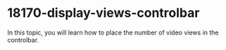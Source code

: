 # 18170-display-views-controlbar
In this topic, you will learn how to place the number of video views in the controlbar.
